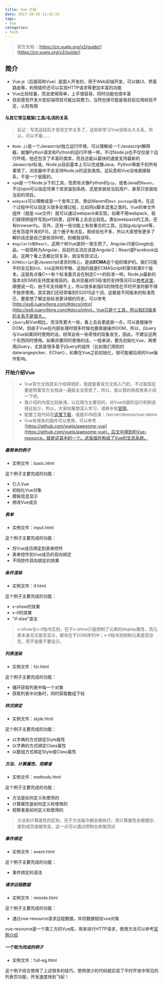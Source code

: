 ```yaml
---
title: Vue 介绍
date: 2017-10-26 11:42:53
tags:
- Vue
categories:
- Tech
---
```


> 官方文档：[https://cn.vuejs.org/v2/guide/](https://cn.vuejs.org/v2/guide/)

简介
----------

* Vue.js（后面简称Vue）是国人开发的，用于Web前端开发，可以做UI、界面路由等，利用插件还可以实现HTTP请求等更加丰富的功能
* Vue比较轻量，而且使用简单，上手很容易，同时功能也很丰富
* 目前感觉开发大型前端项目可能比较费力，当然也很可能是我目前应用经验不足，认知有限

#### 与其它常见框架/工具/名词的关系
> 后记：写完这段后才发现文字太多了，这些和学习Vue没啥太大关系，所以，可以不看……

* `Node.js`是一个Javascript独立运行环境，可以理解成一个Javascript解释器，就像Python语言和Python的运行环境一样。不过Node.js也不仅仅是个运行环境，他还包含了丰富的类库，而且总能以最快的速度支持最新的Javascript标准。Node.js目前基本上可以完成像Java、Python等能干的所有事情了。浏览器中不会支持Node.js的这些类库。这玩意和Vue没啥直接联系，不是一个层面的。
* `npm`是一个Node.js下的工具，性质有点像Python的`pip`，或者Java的`Maven`，不过npm可以指定将某个库安装到系统、还是安装给当前用户、甚至只安装给当前的项目。
* `webpack`可以理解成是一个发布工具，类似Maven的`mvn package`指令。在这个过程中可以自定义很多处理过程，比如将js脚本混淆之类的。Vue的单文件组件（就是.vue文件）就可以通过webpack来实现，如果不用webpack，我们就得把组件写到js代码里，这样看上去会比较乱。类似webpack的工具，还有browserify。另外，还有一些功能上有些重合的工具，比如gulp/grunt等，还有百度开发的FIS，这个圈子有点乱，我经验也不多，所以大家想有更多了解的话还是自己查些资料吧，别被我误导。
* `AngularJS`和`React`，这两个和Vue是同一类东西了。AngularJS是Google出品，一般简称为Angular，目前的主流应该是Angular2；React是Facebook出品，这两个看上去都比较复杂，我没有尝试过。
* `ECMAScript`是Javascript语言的核心，是由**ECMA**这个组织维护的。我们可能平时会见到`ES5`、`ES6`这样的字眼，这指的就是ECMAScript的第5和第6个版本。这就有点像C++有个标准委员会在制定C++的标准一样。Node.js最新的版本对ES6的支持度是很高的。各浏览器对ES标准的支持情况可以[参考这里](http://kangax.github.io/compat-table/es6/)，顺便说一句，由于IE支持跟不上，所以很多新版ES的特性在平时开发时都不得不放弃使用。其实我们还经常看到ES2015这个词，这都是不同版本的标准而已，要是想了解这些标准更详细的历史，可以参考[http://es6.ruanyifeng.com/#docs/intro](http://es6.ruanyifeng.com/#docs/intro)。Vue只是个工具，所以和ES版本的关系不是很大。
* `jQuery`和Vue相比，灵活性更大一些，看上去会更底层一点，可以直接操作DOM，但由于Vue在内部处理时很多时候也要直接操作DOM，所以，jQuery与Vue如果同时使用的话，经常会有一些奇怪的现象发生，因此，不建议这两个东西同时使用。如果非要同时使用的话，一般来讲，要先初始化Vue，再使用jQuery，尤其是很多基于jQuery的组件（比如我们用到的daterangepicker、EChart），如果在Vue之前初始化，很可能被后续的Vue操作影响。

### 开始介绍Vue

> * Vue官方文档其实介绍得很好，我就是看官方文档入门的，不过我现在要是照着官方文档读一遍就太没意思了，所以，我以我的角度再来介绍一下吧。
> * 我介绍的内容比较肤浅，以应用为主要目的，对Vue内部的运行机制说得比较少，所以，大家如果想深入学习，请移步到[官网](https://cn.vuejs.org/v2/guide/)。
> * 配套工程代码在[这里下载](http://onpyrjcca.bkt.clouddn.com/02e90f70ae084da3a22fc110f30b4069.zip)，或是SVN目录：/server/demos/vue-demo
> * Vue有很多的插件可以使用，可以参考[https://github.com/vuejs/awesome-vue](https://github.com/vuejs/awesome-vue)，后文中用到的Vue-resource，就是这其中的一个。这些插件构成了Vue的生态系统。

##### 最简单的例子

* 实例文件：basic.html

这个例子主要完成的功能：

* 引入Vue
* 初始化Vue对象
* 模板信息显示
* 修改Vue成员

##### 表单

* 实例文件：input.html

这个例子主要完成的功能：

* 将Vue成员绑定到表单控件
* 表单控件到Vue成员的双向绑定
* 不同控件双向绑定的效果

##### 条件渲染

* 实例文件：if.html

这个例子主要完成的功能：

* v-show的效果
* v-if的效果
* "if-else"语法

> v-show与v-if指令区别，在于v-show只是控制了元素的display属性，而元素本身无论是否显示，都存在于DOM序列中；v-if指令则控制元素是否存在，而不是要不要显示。

##### 列表渲染

* 实例文件：for.html

这个例子主要完成的功能：

* 循环获取列表中每一个对象
* 获取列表中对象时，同时获取数组下标

##### 样式绑定

* 实例文件：style.html

这个例子主要完成的功能：

* 以字典的方式绑定Style属性
* 以字典的方式绑定Class属性
* 以数组方式绑定Style或Class属性

##### 方法、计算属性、观察者

* 实例文件：methods.html

这个例子主要完成的功能：

* 方法是如何定义和使用的
* 计算属性是如何定义和使用的
* 观察者是如何定义和使用的

> 方法和计算属性的区别，在于方法每次都会被执行，而计算属性会被缓存，直到成员值被改变。这一点可以通过控制台来做测试

##### 事件绑定

* 实例文件：event.html

这个例子主要完成的功能：

* 事件绑定的语法

##### 请求远程数据

* 实例文件：remote.html

这个例子主要完成的功能：

* 通过vue-resource请求远程数据，并将数据赋给vue对象

vue-resource是一个第三方的Vue库，用来进行HTTP请求，使用方法可以参考[官网介绍](https://github.com/pagekit/vue-resource/blob/develop/docs/http.md)

##### 一个较为完成的例子

* 实例文件：full-eg.html

这个例子综合使用了上述很多的技巧，使用很少的代码就实现了平时开发中常见的列表页功能，开发速度快到飞起！
